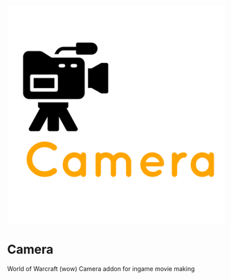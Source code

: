 ![Camera addon logo](camera.png)

# Camera

World of Warcraft (wow) Camera addon for ingame movie making

